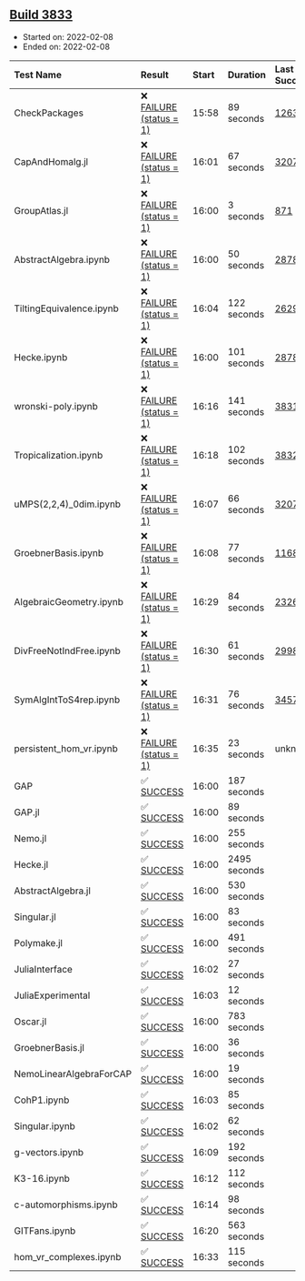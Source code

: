 ## [Build 3833](https://oscarci.mathematik.uni-kl.de/job/oscar-stable/3833/)

* Started on: 2022-02-08
* Ended on: 2022-02-08

| Test Name    | Result | Start | Duration | Last Success | First Failure |
|:-------------|:-------|:------|:---------|:-------------|:--------------|
| CheckPackages | ❌ [FAILURE (status = 1)](https://oscarci.mathematik.uni-kl.de/job/oscar-stable/3833/artifact/logs/build-3833/CheckPackages.log) | 15:58 | 89 seconds | [1263](https://oscarci.mathematik.uni-kl.de/job/oscar-stable/1263/) | [1264](https://oscarci.mathematik.uni-kl.de/job/oscar-stable/1264/) |
| CapAndHomalg.jl | ❌ [FAILURE (status = 1)](https://oscarci.mathematik.uni-kl.de/job/oscar-stable/3833/artifact/logs/build-3833/CapAndHomalg.jl.log) | 16:01 | 67 seconds | [3207](https://oscarci.mathematik.uni-kl.de/job/oscar-stable/3207/) | [3208](https://oscarci.mathematik.uni-kl.de/job/oscar-stable/3208/) |
| GroupAtlas.jl | ❌ [FAILURE (status = 1)](https://oscarci.mathematik.uni-kl.de/job/oscar-stable/3833/artifact/logs/build-3833/GroupAtlas.jl.log) | 16:00 | 3 seconds | [871](https://oscarci.mathematik.uni-kl.de/job/oscar-stable/871/) | [872](https://oscarci.mathematik.uni-kl.de/job/oscar-stable/872/) |
| AbstractAlgebra.ipynb | ❌ [FAILURE (status = 1)](https://oscarci.mathematik.uni-kl.de/job/oscar-stable/3833/artifact/logs/build-3833/AbstractAlgebra.ipynb.log) | 16:00 | 50 seconds | [2878](https://oscarci.mathematik.uni-kl.de/job/oscar-stable/2878/) | [2879](https://oscarci.mathematik.uni-kl.de/job/oscar-stable/2879/) |
| TiltingEquivalence.ipynb | ❌ [FAILURE (status = 1)](https://oscarci.mathematik.uni-kl.de/job/oscar-stable/3833/artifact/logs/build-3833/TiltingEquivalence.ipynb.log) | 16:04 | 122 seconds | [2629](https://oscarci.mathematik.uni-kl.de/job/oscar-stable/2629/) | [2630](https://oscarci.mathematik.uni-kl.de/job/oscar-stable/2630/) |
| Hecke.ipynb | ❌ [FAILURE (status = 1)](https://oscarci.mathematik.uni-kl.de/job/oscar-stable/3833/artifact/logs/build-3833/Hecke.ipynb.log) | 16:00 | 101 seconds | [2878](https://oscarci.mathematik.uni-kl.de/job/oscar-stable/2878/) | [2879](https://oscarci.mathematik.uni-kl.de/job/oscar-stable/2879/) |
| wronski-poly.ipynb | ❌ [FAILURE (status = 1)](https://oscarci.mathematik.uni-kl.de/job/oscar-stable/3833/artifact/logs/build-3833/wronski-poly.ipynb.log) | 16:16 | 141 seconds | [3831](https://oscarci.mathematik.uni-kl.de/job/oscar-stable/3831/) | [3832](https://oscarci.mathematik.uni-kl.de/job/oscar-stable/3832/) |
| Tropicalization.ipynb | ❌ [FAILURE (status = 1)](https://oscarci.mathematik.uni-kl.de/job/oscar-stable/3833/artifact/logs/build-3833/Tropicalization.ipynb.log) | 16:18 | 102 seconds | [3832](https://oscarci.mathematik.uni-kl.de/job/oscar-stable/3832/) | [3833](https://oscarci.mathematik.uni-kl.de/job/oscar-stable/3833/) |
| uMPS(2,2,4)_0dim.ipynb | ❌ [FAILURE (status = 1)](https://oscarci.mathematik.uni-kl.de/job/oscar-stable/3833/artifact/logs/build-3833/uMPS-2-2-4-_0dim.ipynb.log) | 16:07 | 66 seconds | [3207](https://oscarci.mathematik.uni-kl.de/job/oscar-stable/3207/) | [3208](https://oscarci.mathematik.uni-kl.de/job/oscar-stable/3208/) |
| GroebnerBasis.ipynb | ❌ [FAILURE (status = 1)](https://oscarci.mathematik.uni-kl.de/job/oscar-stable/3833/artifact/logs/build-3833/GroebnerBasis.ipynb.log) | 16:08 | 77 seconds | [1168](https://oscarci.mathematik.uni-kl.de/job/oscar-stable/1168/) | [1169](https://oscarci.mathematik.uni-kl.de/job/oscar-stable/1169/) |
| AlgebraicGeometry.ipynb | ❌ [FAILURE (status = 1)](https://oscarci.mathematik.uni-kl.de/job/oscar-stable/3833/artifact/logs/build-3833/AlgebraicGeometry.ipynb.log) | 16:29 | 84 seconds | [2326](https://oscarci.mathematik.uni-kl.de/job/oscar-stable/2326/) | [2327](https://oscarci.mathematik.uni-kl.de/job/oscar-stable/2327/) |
| DivFreeNotIndFree.ipynb | ❌ [FAILURE (status = 1)](https://oscarci.mathematik.uni-kl.de/job/oscar-stable/3833/artifact/logs/build-3833/DivFreeNotIndFree.ipynb.log) | 16:30 | 61 seconds | [2998](https://oscarci.mathematik.uni-kl.de/job/oscar-stable/2998/) | [2999](https://oscarci.mathematik.uni-kl.de/job/oscar-stable/2999/) |
| SymAlgIntToS4rep.ipynb | ❌ [FAILURE (status = 1)](https://oscarci.mathematik.uni-kl.de/job/oscar-stable/3833/artifact/logs/build-3833/SymAlgIntToS4rep.ipynb.log) | 16:31 | 76 seconds | [3457](https://oscarci.mathematik.uni-kl.de/job/oscar-stable/3457/) | [3458](https://oscarci.mathematik.uni-kl.de/job/oscar-stable/3458/) |
| persistent_hom_vr.ipynb | ❌ [FAILURE (status = 1)](https://oscarci.mathematik.uni-kl.de/job/oscar-stable/3833/artifact/logs/build-3833/persistent_hom_vr.ipynb.log) | 16:35 | 23 seconds | unknown | unknown |
| GAP | ✅ [SUCCESS](https://oscarci.mathematik.uni-kl.de/job/oscar-stable/3833/artifact/logs/build-3833/GAP.log) | 16:00 | 187 seconds |  |  |
| GAP.jl | ✅ [SUCCESS](https://oscarci.mathematik.uni-kl.de/job/oscar-stable/3833/artifact/logs/build-3833/GAP.jl.log) | 16:00 | 89 seconds |  |  |
| Nemo.jl | ✅ [SUCCESS](https://oscarci.mathematik.uni-kl.de/job/oscar-stable/3833/artifact/logs/build-3833/Nemo.jl.log) | 16:00 | 255 seconds |  |  |
| Hecke.jl | ✅ [SUCCESS](https://oscarci.mathematik.uni-kl.de/job/oscar-stable/3833/artifact/logs/build-3833/Hecke.jl.log) | 16:00 | 2495 seconds |  |  |
| AbstractAlgebra.jl | ✅ [SUCCESS](https://oscarci.mathematik.uni-kl.de/job/oscar-stable/3833/artifact/logs/build-3833/AbstractAlgebra.jl.log) | 16:00 | 530 seconds |  |  |
| Singular.jl | ✅ [SUCCESS](https://oscarci.mathematik.uni-kl.de/job/oscar-stable/3833/artifact/logs/build-3833/Singular.jl.log) | 16:00 | 83 seconds |  |  |
| Polymake.jl | ✅ [SUCCESS](https://oscarci.mathematik.uni-kl.de/job/oscar-stable/3833/artifact/logs/build-3833/Polymake.jl.log) | 16:00 | 491 seconds |  |  |
| JuliaInterface | ✅ [SUCCESS](https://oscarci.mathematik.uni-kl.de/job/oscar-stable/3833/artifact/logs/build-3833/JuliaInterface.log) | 16:02 | 27 seconds |  |  |
| JuliaExperimental | ✅ [SUCCESS](https://oscarci.mathematik.uni-kl.de/job/oscar-stable/3833/artifact/logs/build-3833/JuliaExperimental.log) | 16:03 | 12 seconds |  |  |
| Oscar.jl | ✅ [SUCCESS](https://oscarci.mathematik.uni-kl.de/job/oscar-stable/3833/artifact/logs/build-3833/Oscar.jl.log) | 16:00 | 783 seconds |  |  |
| GroebnerBasis.jl | ✅ [SUCCESS](https://oscarci.mathematik.uni-kl.de/job/oscar-stable/3833/artifact/logs/build-3833/GroebnerBasis.jl.log) | 16:00 | 36 seconds |  |  |
| NemoLinearAlgebraForCAP | ✅ [SUCCESS](https://oscarci.mathematik.uni-kl.de/job/oscar-stable/3833/artifact/logs/build-3833/NemoLinearAlgebraForCAP.log) | 16:00 | 19 seconds |  |  |
| CohP1.ipynb | ✅ [SUCCESS](https://oscarci.mathematik.uni-kl.de/job/oscar-stable/3833/artifact/logs/build-3833/CohP1.ipynb.log) | 16:03 | 85 seconds |  |  |
| Singular.ipynb | ✅ [SUCCESS](https://oscarci.mathematik.uni-kl.de/job/oscar-stable/3833/artifact/logs/build-3833/Singular.ipynb.log) | 16:02 | 62 seconds |  |  |
| g-vectors.ipynb | ✅ [SUCCESS](https://oscarci.mathematik.uni-kl.de/job/oscar-stable/3833/artifact/logs/build-3833/g-vectors.ipynb.log) | 16:09 | 192 seconds |  |  |
| K3-16.ipynb | ✅ [SUCCESS](https://oscarci.mathematik.uni-kl.de/job/oscar-stable/3833/artifact/logs/build-3833/K3-16.ipynb.log) | 16:12 | 112 seconds |  |  |
| c-automorphisms.ipynb | ✅ [SUCCESS](https://oscarci.mathematik.uni-kl.de/job/oscar-stable/3833/artifact/logs/build-3833/c-automorphisms.ipynb.log) | 16:14 | 98 seconds |  |  |
| GITFans.ipynb | ✅ [SUCCESS](https://oscarci.mathematik.uni-kl.de/job/oscar-stable/3833/artifact/logs/build-3833/GITFans.ipynb.log) | 16:20 | 563 seconds |  |  |
| hom_vr_complexes.ipynb | ✅ [SUCCESS](https://oscarci.mathematik.uni-kl.de/job/oscar-stable/3833/artifact/logs/build-3833/hom_vr_complexes.ipynb.log) | 16:33 | 115 seconds |  |  |
